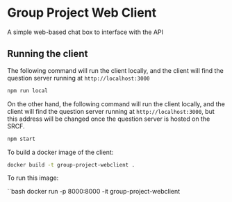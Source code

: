 # Group Project Web Client

A simple web-based chat box to interface with the API

## Running the client

The following command will run the client locally, and the client will find the question server running at `http://localhost:3000`
```bash
npm run local
```

On the other hand, the following command will run the client locally, and the client will find the question server running at `http://localhost:3000`, but this address will be changed once the question server is hosted on the SRCF.
```bash
npm start
```

To build a docker image of the client:
```bash
docker build -t group-project-webclient .
```

To run this image:

``bash
docker run -p 8000:8000 -it group-project-webclient
```